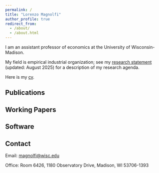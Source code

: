 ```yaml
---
permalink: /
title: "Lorenzo Magnolfi"
author_profile: true
redirect_from: 
  - /about/
  - /about.html
---
```


I am an assistant professor of economics at the University of Wisconsin-Madison. 

My field is empirical industrial organization; see my [research statement](files/res_stat_Aug25) (updated: August 2025) for a description of my research agenda. 

Here is my [cv](files/cv_magnolfi_Aug25).

## Publications

## Working Papers

## Software

## Contact
Email: magnolfi@wisc.edu

Office: Room 6426, 1180 Observatory Drive, Madison, WI 53706-1393
